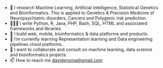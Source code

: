 - 👀 I research Machine Learning, Artificial intelligence,  Statistical Genetics and Bioinformatics. This is applied to Genetics & Precision Medicine of Neuropsychiatric disorders, Cancers and Polygenic risk prediction.
- 👨🏽‍💻 I write Python, R, Java, PHP, Bash, SQL, HTML and associated frameworks and libraries
- 🚀 I build web, mobile, bioinformatics & data platforms and products.
- 🌱 I’m currently learning Representation learning and Data engineering pipelines cloud platforms.
- 💞️ I want to collaborate and consult on machine learning, data science and bioinformatics projects.
- 📫 How to reach me davidenoma@gmail.com

<!---
davidenoma/davidenoma is a ✨ special ✨ repository because its `README.md` (this file) appears on your GitHub profile.
You can click the Preview link to take a look at your changes.
--->
